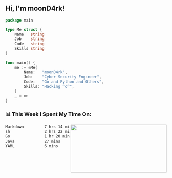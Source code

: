 <h2> Hi, I'm moonD4rk!</h2>

```go
package main

type Me struct {
	Name   string
	Job    string
	Code   string
	Skills string
}

func main() {
	me := &Me{
		Name:   "moonD4rk",
		Job:    "Cyber Security Engineer",
		Code:   "Go and Python and Others",
		Skills: "Hacking ^o^",
	}
	_ = me
}
```

<h3>📊 This Week I Spent My Time On:</h3>
<img align='right' src="https://github-readme-stats.vercel.app/api?username=moond4rk&show_icons=true&theme=radical", width="300" height="150">

<!--START_SECTION:waka-->

```txt
Markdown         7 hrs 14 mins   ███████████████▓░░░░░░░░░   62.22 %
sh               2 hrs 22 mins   █████░░░░░░░░░░░░░░░░░░░░   20.37 %
Go               1 hr 20 mins    ███░░░░░░░░░░░░░░░░░░░░░░   11.59 %
Java             27 mins         █░░░░░░░░░░░░░░░░░░░░░░░░   03.96 %
YAML             6 mins          ▒░░░░░░░░░░░░░░░░░░░░░░░░   00.95 %
```

<!--END_SECTION:waka-->

